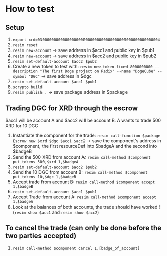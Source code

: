 # How to test

## Setup
1. `export xrd=030000000000000000000000000000000000000000000000000004`
1. `resim reset`
1. `resim new-account` -> save address in $acc1 and public key in $pub1
1. `resim new-account` -> save address in $acc2 and public key in $pub2
1. `resim set-default-account $acc2 $pub2`
1. Create a new token to test with: `resim new-token-fixed 8000000000 --description "The first Doge project on Radix" --name "DogeCube" --symbol "DGC"` -> save address in $dgc
1. `resim set-default-account $acc1 $pub1` 
1. `scrypto build`
1. `resim publish .` -> save package address in $package

## Trading DGC for XRD through the escrow
$acc1 will be account A and $acc2 will be account B. A wants to trade 500 XRD for 10 DGC

1. Instantiate the component for the trade: `resim call-function $package Escrow new $xrd $dgc $acc1 $acc2` -> save the component's address in $component, the first resourceDef into $badgeA and the second into $badgeB
1. Send the 500 XRD from account A: `resim call-method $component put_tokens 500,$xrd 1,$badgeA`
1. `resim set-default-account $acc2 $pub2`
1. Send the 10 DGC from account B: `resim call-method $component put_tokens 10,$dgc 1,$badgeB`
1. Accept trade from account B: `resim call-method $component accept 1,$badgeB`
1. `resim set-default-account $acc1 $pub1`
1. Accept Trade from account A: `resim call-method $component accept 1,$badgeA`
1. Look at the balances of both accounts, the trade should have worked ! (`resim show $acc1` and `resim show $acc2`)

## To cancel the trade (can only be done before the two parties accepted)
1. `resim call-method $component cancel 1,[badge_of_account]`